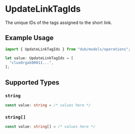 # UpdateLinkTagIds

The unique IDs of the tags assigned to the short link.

## Example Usage

```typescript
import { UpdateLinkTagIds } from "dub/models/operations";

let value: UpdateLinkTagIds = [
  "clux0rgak00011...",
];
```

## Supported Types

### `string`

```typescript
const value: string = /* values here */
```

### `string[]`

```typescript
const value: string[] = /* values here */
```

